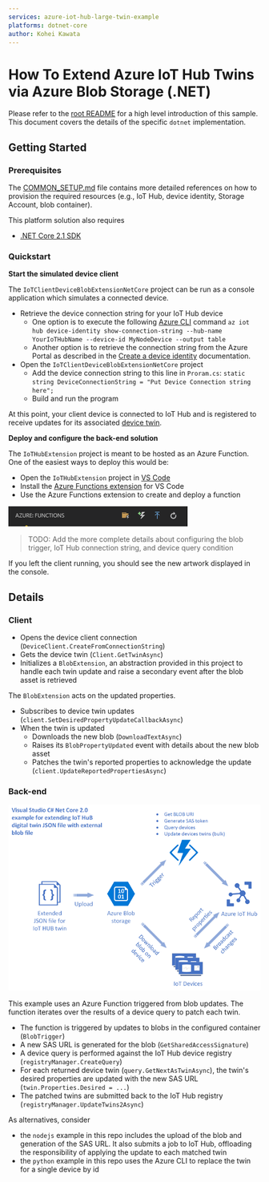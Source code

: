 ```yaml
---
services: azure-iot-hub-large-twin-example
platforms: dotnet-core
author: Kohei Kawata
---
```


# How To Extend Azure IoT Hub Twins via Azure Blob Storage (.NET)

Please refer to the [root README](../README.md) for a high level introduction of this sample. This document covers the details of the specific `dotnet` implementation.  

## Getting Started

### Prerequisites

The [COMMON_SETUP.md](../COMMON_SETUP.md) file contains more detailed references on how to provision the required resources (e.g., IoT Hub, device identity, Storage Account, blob container).

This platform solution also requires
- [.NET Core 2.1 SDK](https://www.microsoft.com/net/download)

### Quickstart

**Start the simulated device client**

The `IoTClientDeviceBlobExtensionNetCore` project can be run as a console application which simulates a connected device.

- Retrieve the device connection string for your IoT Hub device
  - One option is to execute the following [Azure CLI](https://docs.microsoft.com/en-us/cli/azure/install-azure-cli?view=azure-cli-latest) command `az iot hub device-identity show-connection-string --hub-name YourIoTHubName --device-id MyNodeDevice --output table`
  - Another option is to retrieve the connection string from the Azure Portal as described in the [Create a device identity](https://docs.microsoft.com/en-us/azure/iot-hub/iot-hub-csharp-csharp-device-management-get-started#create-a-device-identity) documentation.
- Open the `IoTClientDeviceBlobExtensionNetCore` project
  - Add the device connection string to this line in `Proram.cs`: `static string DeviceConnectionString = "Put Device Connection string here";`
  - Build and run the program

At this point, your client device is connected to IoT Hub and is registered to receive updates for its associated [device twin](https://docs.microsoft.com/en-us/azure/iot-hub/iot-hub-devguide-device-twins).

**Deploy and configure the back-end solution**

The `IoTHubExtension` project is meant to be hosted as an Azure Function. One of the easiest ways to deploy this would be:

- Open the `IoTHubExtension` project in [VS Code](https://code.visualstudio.com/download)
- Install the [Azure Functions extension](https://marketplace.visualstudio.com/items?itemName=ms-azuretools.vscode-azurefunctions) for VS Code
- Use the Azure Functions extension to create and deploy a function 

![Azure Functions extension toolbar](../images/AzureFunctionsExtensionToolbar.png)

> TODO: Add the more complete details about configuring the blob trigger, IoT Hub connection string, and device query condition 

If you left the client running, you should see the new artwork displayed in the console.

## Details

### Client 

- Opens the device client connection (`DeviceClient.CreateFromConnectionString`)
- Gets the device twin (`Client.GetTwinAsync`)
- Initializes a `BlobExtension`, an abstraction provided in this project to handle each twin update and raise a secondary event after the blob asset is retrieved

The `BlobExtension` acts on the updated properties.

- Subscribes to device twin updates (`client.SetDesiredPropertyUpdateCallbackAsync`)
- When the twin is updated
  - Downloads the new blob (`DownloadTextAsync`)
  - Raises its `BlobPropertyUpdated` event with details about the new blob asset
  - Patches the twin's reported properties to acknowledge the update (`client.UpdateReportedPropertiesAsync`)

### Back-end

![Sample diagram](IotHubExtendingTwin.png)

This example uses an Azure Function triggered from blob updates. The function iterates over the results of a device query to patch each twin. 

- The function is triggered by updates to blobs in the configured container (`BlobTrigger`)
- A new SAS URL is generated for the blob (`GetSharedAccessSignature`)
- A device query is performed against the IoT Hub device registry (`registryManager.CreateQuery`)
- For each returned device twin (`query.GetNextAsTwinAsync`), the twin's desired properties are updated with the new SAS URL (`twin.Properties.Desired = ...`)
- The patched twins are submitted back to the IoT Hub registry (`registryManager.UpdateTwins2Async`)

As alternatives, consider
- the `nodejs` example in this repo includes the upload of the blob and generation of the SAS URL. It also submits a job to IoT Hub, offloading the responsibility of applying the update to each matched twin
- the `python` example in this repo uses the Azure CLI to replace the twin for a single device by id